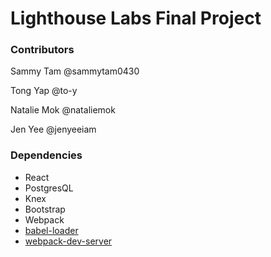 Lighthouse Labs Final Project
===============================

### Contributors

Sammy Tam @sammytam0430

Tong Yap @to-y

Natalie Mok @nataliemok

Jen Yee @jenyeeiam

### Dependencies

* React
* PostgresQL
* Knex
* Bootstrap
* Webpack
* [babel-loader](https://github.com/babel/babel-loader)
* [webpack-dev-server](https://github.com/webpack/webpack-dev-server)

<!-- comment -->
